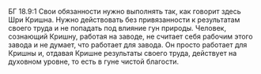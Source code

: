 БГ 18.9:1	Свои обязанности нужно выполнять так, как говорит здесь Шри Кришна. Нужно действовать без привязанности к результатам своего труда и не попадать под влияние гун природы. Человек, сознающий Кришну, работая на заводе, не считает себя рабочим этого завода и не думает, что работает для завода. Он просто работает для Кришны и, отдавая Кришне результаты своего труда, действует на духовном уровне, то есть в гуне чистой благости.
